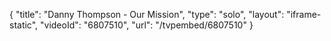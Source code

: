 {
    "title": "Danny Thompson - Our Mission",
    "type": "solo",
    "layout": "iframe-static",
    "videoId": "6807510",
    "url": "\/tvpembed\/6807510"
}